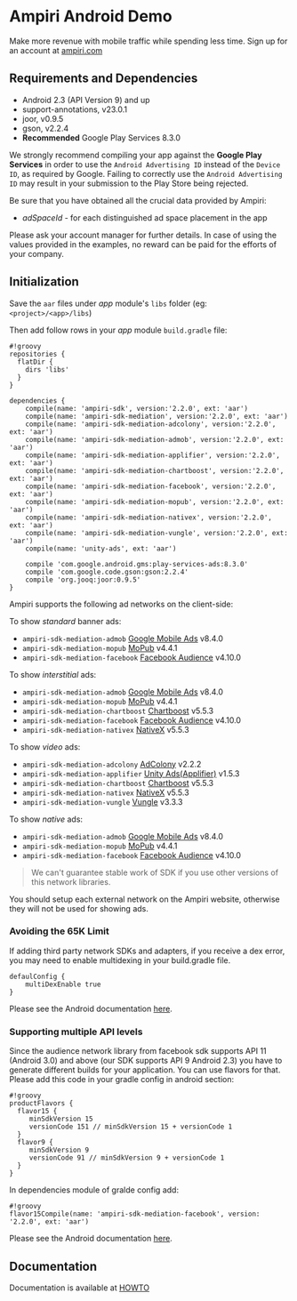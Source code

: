 # Ampiri Android Demo

Make more revenue with mobile traffic while spending less time.
Sign up for an account at [ampiri.com](https://ampiri.com)

## Requirements and Dependencies ##

* Android 2.3 (API Version 9) and up
* support-annotations, v23.0.1
* joor, v0.9.5
* gson, v2.2.4
* **Recommended** Google Play Services 8.3.0

We strongly recommend compiling your app against the **Google Play Services** in order to use the `Android Advertising ID` instead of the `Device ID`,
as required by Google. Failing to correctly use the `Android Advertising ID` may result in your submission to the Play Store being rejected.

Be sure that you have obtained all the crucial data provided by Ampiri:

* *adSpaceId* - for each distinguished ad space placement in the app

Please ask your account manager for further details. In case of using the values provided in the examples, no reward can be paid for the efforts of your company.

## Initialization ##

Save the `aar` files under _app_ module's `libs` folder (eg: `<project>/<app>/libs`)

Then add follow rows in your _app_ module `build.gradle` file:

```
#!groovy
repositories {
  flatDir {
    dirs 'libs'
  }
}

dependencies {
    compile(name: 'ampiri-sdk', version:'2.2.0', ext: 'aar')
    compile(name: 'ampiri-sdk-mediation', version:'2.2.0', ext: 'aar')
    compile(name: 'ampiri-sdk-mediation-adcolony', version:'2.2.0', ext: 'aar')
    compile(name: 'ampiri-sdk-mediation-admob', version:'2.2.0', ext: 'aar')
    compile(name: 'ampiri-sdk-mediation-applifier', version:'2.2.0', ext: 'aar')
    compile(name: 'ampiri-sdk-mediation-chartboost', version:'2.2.0', ext: 'aar')
    compile(name: 'ampiri-sdk-mediation-facebook', version:'2.2.0', ext: 'aar')
    compile(name: 'ampiri-sdk-mediation-mopub', version:'2.2.0', ext: 'aar')
    compile(name: 'ampiri-sdk-mediation-nativex', version:'2.2.0', ext: 'aar')
    compile(name: 'ampiri-sdk-mediation-vungle', version:'2.2.0', ext: 'aar')
    compile(name: 'unity-ads', ext: 'aar')

    compile 'com.google.android.gms:play-services-ads:8.3.0'
    compile 'com.google.code.gson:gson:2.2.4'
    compile 'org.jooq:joor:0.9.5'
}
```

Ampiri supports the following ad networks on the client-side:

To show *standard* banner ads:

* `ampiri-sdk-mediation-admob` [Google Mobile Ads](https://developers.google.com/admob/android/quick-start) v8.4.0
* `ampiri-sdk-mediation-mopub` [MoPub](https://github.com/mopub/mopub-android-sdk) v4.4.1
* `ampiri-sdk-mediation-facebook` [Facebook Audience](https://developers.facebook.com/docs/audience-network) v4.10.0

To show *interstitial* ads:

* `ampiri-sdk-mediation-admob` [Google Mobile Ads](https://developers.google.com/admob/android/quick-start) v8.4.0
* `ampiri-sdk-mediation-mopub` [MoPub](https://github.com/mopub/mopub-android-sdk) v4.4.1
* `ampiri-sdk-mediation-chartboost` [Chartboost](https://answers.chartboost.com/hc/en-us/articles/201219545-Download-Integrate-the-Chartboost-SDK-for-Android) v5.5.3
* `ampiri-sdk-mediation-facebook` [Facebook Audience](https://developers.facebook.com/docs/audience-network) v4.10.0
* `ampiri-sdk-mediation-nativex` [NativeX](https://github.com/nativex/NativeX-Android-SDK) v5.5.3

To show *video* ads:

* `ampiri-sdk-mediation-adcolony` [AdColony](https://github.com/AdColony/AdColony-Android-SDK) v2.2.2
* `ampiri-sdk-mediation-applifier` [Unity Ads(Applifier)](https://github.com/Applifier/unity-ads-sdk) v1.5.3
* `ampiri-sdk-mediation-chartboost` [Chartboost](https://answers.chartboost.com/hc/en-us/articles/201219545-Download-Integrate-the-Chartboost-SDK-for-Android) v5.5.3
* `ampiri-sdk-mediation-nativex` [NativeX](https://github.com/nativex/NativeX-Android-SDK) v5.5.3
* `ampiri-sdk-mediation-vungle` [Vungle](https://v.vungle.com/sdk) v3.3.3

To show *native* ads:

* `ampiri-sdk-mediation-admob` [Google Mobile Ads](https://developers.google.com/admob/android/quick-start) v8.4.0
* `ampiri-sdk-mediation-mopub` [MoPub](https://github.com/mopub/mopub-android-sdk) v4.4.1
* `ampiri-sdk-mediation-facebook` [Facebook Audience](https://developers.facebook.com/docs/audience-network) v4.10.0

> We can't guarantee stable work of SDK if you use other versions of this network libraries. 

You should setup each external network on the Ampiri website, otherwise they will not be used for showing ads.

### Avoiding the 65K Limit ###

If adding third party network SDKs and adapters, if you receive a dex error, you may need to enable multidexing in your build.gradle file.

```
defaulConfig {
    multiDexEnable true
}
```
Please see the Android documentation [here](https://developer.android.com/tools/building/multidex.html).

### Supporting multiple API levels ###

Since the audience network library from facebook sdk supports API 11 (Android 3.0) and above (our SDK supports API 9 Android 2.3) you have to generate
different builds for your application. You can use flavors for that. Please add this code in your gradle config in android section:

```
#!groovy
productFlavors {
  flavor15 {
     minSdkVersion 15
     versionCode 151 // minSdkVersion 15 + versionCode 1
  }
  flavor9 {
     minSdkVersion 9
     versionCode 91 // minSdkVersion 9 + versionCode 1
  }
}
```
In dependencies module of gralde config add:

```
#!groovy
flavor15Compile(name: 'ampiri-sdk-mediation-facebook', version: '2.2.0', ext: 'aar')
```

Please see the Android documentation [here](http://developer.android.com/intl/ru/google/play/publishing/multiple-apks.html).

## Documentation

Documentation is available at [HOWTO](HOWTO.md)
